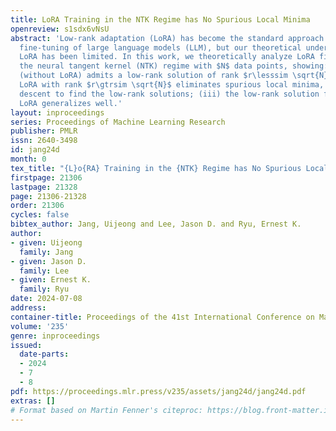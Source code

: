 ```yaml
---
title: LoRA Training in the NTK Regime has No Spurious Local Minima
openreview: s1sdx6vNsU
abstract: 'Low-rank adaptation (LoRA) has become the standard approach for parameter-efficient
  fine-tuning of large language models (LLM), but our theoretical understanding of
  LoRA has been limited. In this work, we theoretically analyze LoRA fine-tuning in
  the neural tangent kernel (NTK) regime with $N$ data points, showing: (i) full fine-tuning
  (without LoRA) admits a low-rank solution of rank $r\lesssim \sqrt{N}$; (ii) using
  LoRA with rank $r\gtrsim \sqrt{N}$ eliminates spurious local minima, allowing gradient
  descent to find the low-rank solutions; (iii) the low-rank solution found using
  LoRA generalizes well.'
layout: inproceedings
series: Proceedings of Machine Learning Research
publisher: PMLR
issn: 2640-3498
id: jang24d
month: 0
tex_title: "{L}o{RA} Training in the {NTK} Regime has No Spurious Local Minima"
firstpage: 21306
lastpage: 21328
page: 21306-21328
order: 21306
cycles: false
bibtex_author: Jang, Uijeong and Lee, Jason D. and Ryu, Ernest K.
author:
- given: Uijeong
  family: Jang
- given: Jason D.
  family: Lee
- given: Ernest K.
  family: Ryu
date: 2024-07-08
address:
container-title: Proceedings of the 41st International Conference on Machine Learning
volume: '235'
genre: inproceedings
issued:
  date-parts:
  - 2024
  - 7
  - 8
pdf: https://proceedings.mlr.press/v235/assets/jang24d/jang24d.pdf
extras: []
# Format based on Martin Fenner's citeproc: https://blog.front-matter.io/posts/citeproc-yaml-for-bibliographies/
---
```

